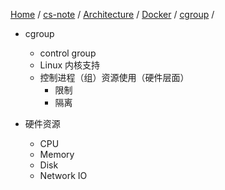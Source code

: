[Home](https://mengxianbin.github.io) /
[cs-note](https://mengxianbin.github.io/cs-note/content) /
[Architecture](https://mengxianbin.github.io/cs-note/content/Architecture) /
[Docker](https://mengxianbin.github.io/cs-note/content/Architecture/Docker) /
[cgroup](https://mengxianbin.github.io/cs-note/content/Architecture/Docker/cgroup) /

* cgroup
    * control group
    * Linux 内核支持
    * 控制进程（组）资源使用（硬件层面）
        * 限制
        * 隔离

* 硬件资源
    * CPU
    * Memory
    * Disk
    * Network IO
